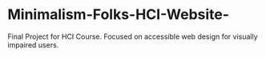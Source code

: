 # Minimalism-Folks-HCI-Website-
Final Project for HCI Course. Focused on accessible web design for visually impaired users.
